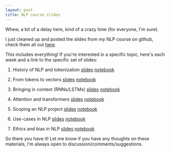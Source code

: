 ```yaml
---
layout: post
title: NLP course slides
---
```


Whew, a bit of a delay here, kind of a crazy time (for everyone, I'm sure).

I just cleaned up and posted the slides from my NLP course on github, check them all out [here](https://github.com/bpben/nlp_lessons).

This includes everything! If you're interested in a specific topic, here's each week and a link to the specific set of slides:

1) History of NLP and tokenization [slides](https://github.com/bpben/nlp_lessons/blob/master/distribute_week_1_intro.pdf) [notebook](https://github.com/bpben/nlp_lessons/blob/master/notebooks_instructor/week_1_intro.ipynb)

2) From tokens to vectors [slides](https://github.com/bpben/nlp_lessons/blob/master/distribute_week_2_vectors.pdf) [notebook](https://github.com/bpben/nlp_lessons/blob/master/notebooks_instructor/week_2_vectors.ipynb)

3) Bringing in context (RNNs/LSTMs) [slides](https://github.com/bpben/nlp_lessons/blob/master/distribute_week_3_context.pdf) [notebook](https://github.com/bpben/nlp_lessons/blob/master/notebooks_instructor/week_3_context.ipynb)

4) Attention and transformers [slides](https://github.com/bpben/nlp_lessons/blob/master/distribute_week_4_attention_transformers.pdf) [notebook](https://github.com/bpben/nlp_lessons/blob/master/notebooks_instructor/week_4_attention_transformers.ipynb)

5) Scoping an NLP project [slides](https://github.com/bpben/nlp_lessons/blob/master/distribute_week_5_scoping.pdf) [notebook](https://github.com/bpben/nlp_lessons/blob/master/notebooks_instructor/week_5_scoping.ipynb)

6) Use-cases in NLP [slides](https://github.com/bpben/nlp_lessons/blob/master/distribute_week_6_usecases.pdf) [notebook](https://github.com/bpben/nlp_lessons/blob/master/notebooks_instructor/week_6_usecases.ipynb)

7) Ethics and bias in NLP [slides](https://github.com/bpben/nlp_lessons/blob/master/distribute_week_7_ethics_bias.pdf) [notebook](https://github.com/bpben/nlp_lessons/blob/master/notebooks_instructor/week_7_issues_bias.ipynb)

So there you have it! Let me know if you have any thoughts on these materials, I'm always open to discussion/comments/suggestions.
